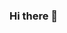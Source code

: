 ### Hi there 👋

<!--
I am a recent graduate from Lambda School. I'm currently working on a couple personal projects to stay fresh after school. My solo project will be a stat tracker site for an upcoming videogame, and I have another site I am working on with a colleague for small businesses and teachers to create forms with other features planned in the future.

I'm looking to find a role as an entry level Software Engineer on either front-end or back-end. I like to work closely with a team, but also like working alone from time to time. I am always looking to learn more so I am not intimidated by having to learn other languages or frameworks. 

Feel free to ask me any questions about my pinned projects for further details.

The best way to reach me will be through LinkedIn (https://www.linkedin.com/in/ashtonthedev/)
